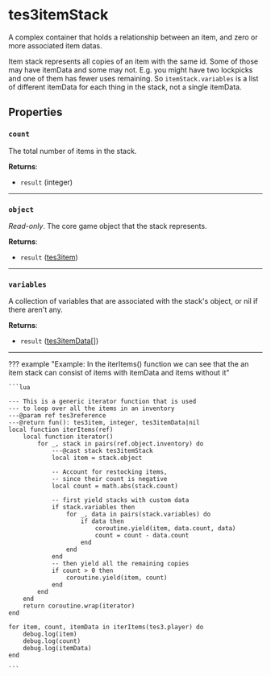 <!---
	This file is autogenerated. Do not edit this file manually. Your changes will be ignored.
	More information: https://github.com/MWSE/MWSE/tree/master/docs
-->

# tes3itemStack
<div class="search_terms" style="display: none">tes3itemstack, itemstack</div>

A complex container that holds a relationship between an item, and zero or more associated item datas.

Item stack represents all copies of an item with the same id. Some of those may have itemData and some may not. E.g. you might have two lockpicks and one of them has fewer uses remaining.
So `itemStack.variables` is a list of different itemData for each thing in the stack, not a single itemData.

## Properties

### `count`
<div class="search_terms" style="display: none">count</div>

The total number of items in the stack.

**Returns**:

* `result` (integer)

***

### `object`
<div class="search_terms" style="display: none">object</div>

*Read-only*. The core game object that the stack represents.

**Returns**:

* `result` ([tes3item](../../types/tes3item))

***

### `variables`
<div class="search_terms" style="display: none">variables</div>

A collection of variables that are associated with the stack's object, or nil if there aren't any.

**Returns**:

* `result` ([tes3itemData](../../types/tes3itemData)[])

***

??? example "Example: In the iterItems() function we can see that the an item stack can consist of items with itemData and items without it"

	```lua
	
	--- This is a generic iterator function that is used
	--- to loop over all the items in an inventory
	---@param ref tes3reference
	---@return fun(): tes3item, integer, tes3itemData|nil
	local function iterItems(ref)
		local function iterator()
			for _, stack in pairs(ref.object.inventory) do
				---@cast stack tes3itemStack
				local item = stack.object
	
				-- Account for restocking items,
				-- since their count is negative
				local count = math.abs(stack.count)
	
				-- first yield stacks with custom data
				if stack.variables then
					for _, data in pairs(stack.variables) do
						if data then
							coroutine.yield(item, data.count, data)
							count = count - data.count
						end
					end
				end
				-- then yield all the remaining copies
				if count > 0 then
					coroutine.yield(item, count)
				end
			end
		end
		return coroutine.wrap(iterator)
	end
	
	for item, count, itemData in iterItems(tes3.player) do
		debug.log(item)
		debug.log(count)
		debug.log(itemData)
	end

	```

